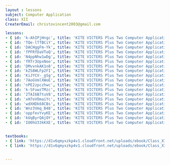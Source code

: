 ```yaml
--- 
layout : lessons 
subject: Computer Application
class: XII
CreaterEmail: christovincent2003@gmail.com

lessons:
- { id: 'k-AhIPjHngc', title: 'KITE VICTERS Plus Two Computer Application Class 01 (First Bell-ഫസ്റ്റ് ബെല്‍)' }
- { id: 'TQe-lTfBCiY', title: 'KITE VICTERS Plus Two Computer Application Class 02 (First Bell-ഫസ്റ്റ് ബെല്‍)' }
- { id: 'DACHggFm-Yk', title: 'KITE VICTERS Plus Two Computer Application Class 03 (First Bell-ഫസ്റ്റ് ബെല്‍)' }
- { id: 'fPFRfDaVToQ', title: 'KITE VICTERS Plus Two Computer Application Class 04 (First Bell-ഫസ്റ്റ് ബെല്‍)' }
- { id: 'N4ppNhw1wDg', title: 'KITE VICTERS Plus Two Computer Application Class 05 (First Bell-ഫസ്റ്റ് ബെല്‍)' }
- { id: 'fRTr3UpxNoo', title: 'KITE VICTERS Plus Two Computer Application Class 06 (First Bell-ഫസ്റ്റ് ബെല്‍)' }
- { id: 'DMvvnkAK1n8', title: 'KITE VICTERS Plus Two Computer Application Class 07 (First Bell-ഫസ്റ്റ് ബെല്‍)' }
- { id: 'kZS8WLFp2FI', title: 'KITE VICTERS Plus Two Computer Application Class 08 (First Bell-ഫസ്റ്റ് ബെല്‍)' }
- { id: 'KiJYCV-_gSg', title: 'KITE VICTERS Plus Two Computer Application Class 09 (First Bell-ഫസ്റ്റ് ബെല്‍)' }
- { id: '7AoGVmlXWoE', title: 'KITE VICTERS Plus Two Computer Application Class 10 (First Bell-ഫസ്റ്റ് ബെല്‍)' }
- { id: 'nPE2zpczhwc', title: 'KITE VICTERS Plus Two Computer Application Class 11 (First Bell-ഫസ്റ്റ് ബെല്‍)' }
- { id: 'k-SFuwzTMzc', title: 'KITE VICTERS Plus Two Computer Application Class 12 (First Bell-ഫസ്റ്റ് ബെല്‍)' }
- { id: '2TAI6B7tuV8', title: 'KITE VICTERS Plus Two Computer Application Class 13 (First Bell-ഫസ്റ്റ് ബെല്‍)' }
- { id: 'xH7oVOmaiYc', title: 'KITE VICTERS Plus Two Computer Application Class 14 (First Bell-ഫസ്റ്റ് ബെല്‍)' }
- { id: 'wdXHDk68CBs', title: 'KITE VICTERS Plus Two Computer Application Class 15 (First Bell-ഫസ്റ്റ് ബെല്‍)' }
- { id: 'Wnz3Vmq_B48', title: 'KITE VICTERS Plus Two Computer Application Class 16 (First Bell-ഫസ്റ്റ് ബെല്‍)' }
- { id: 'oppfevYvyKE', title: 'KITE VICTERS Plus Two Computer Application Class 17 (First Bell-ഫസ്റ്റ് ബെല്‍)' }
- { id: 'kUqByrQAjOY', title: 'KITE VICTERS Plus Two Computer Application Class 18 (First Bell-ഫസ്റ്റ് ബെല്‍)' }
- { id: 'IO0hU33kKXE', title: 'KITE VICTERS Plus Two Computer Application Class 19 (First Bell-ഫസ്റ്റ് ബെല്‍)' }


textbooks:
- { link: 'https://d1v6qmyxzkp4v1.cloudfront.net/uploads/ebook/Class_XII/MAL_MED/Computer%20Application%20Humanities.pdf', title: 'Computer Application' , medium: 'Malayalam' }
- { link: 'https://d1v6qmyxzkp4v1.cloudfront.net/uploads/ebook/Class_XII/ComputerApplicaton(Humanities)/Humanities.pdf', title: 'Computer Application' , medium: 'English' }


---
```

